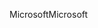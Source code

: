 <span data-ttu-id="3ca50-101">Microsoft</span><span class="sxs-lookup"><span data-stu-id="3ca50-101">Microsoft</span></span>